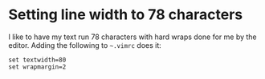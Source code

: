 # Setting line width to 78 characters

I like to have my text run 78 characters with hard wraps done for me by the
editor. Adding the following to `~.vimrc` does it:

```
set textwidth=80
set wrapmargin=2
```

